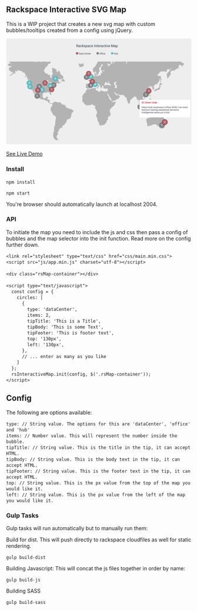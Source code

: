 ## Rackspace Interactive SVG Map
This is a WIP project that creates a new svg map with custom bubbles/tooltips created from a config using jQuery.

![alt text](rs-map-demo.png "")

[See Live Demo](http://b908c4040f36e92b6c1d-5868806ce06e7becdec4f0e74f1f735c.r92.cf1.rackcdn.com/static/index.html)

### Install
```
npm install
```
```
npm start
```
You're browser should automatically launch at localhost 2004.

### API
To initiate the map you need to include the js and css then pass a config of bubbles and the map selector into the init function. Read more on the config further down.
```
<link rel="stylesheet" type="text/css" href="css/main.min.css">
<script src="js/app.min.js" charset="utf-8"></script>

<div class="rsMap-container"></div>

<script type="text/javascript">
  const config = {
    circles: [
      {
        type: 'dataCenter',
        items: 2,
        tipTitle: 'This is a Title',
        tipBody: 'This is some Text',
        tipFooter: 'This is footer text',
        top: '130px',
        left: '130px',
      },
      // ... enter as many as you like
    ]
  };
  rsInteractiveMap.init(config, $('.rsMap-container'));
</script>
```

## Config
The following are options available:
```
type: // String value. The options for this are 'dataCenter', 'office' and 'hub'
items: // Number value. This will represent the number inside the bubble.
tipTitle: // String value. This is the title in the tip, it can accept HTML.
tipBody: // String value. This is the body text in the tip, it can accept HTML.
tipFooter: // String value. This is the footer text in the tip, it can accept HTML.
top: // String value. This is the px value from the top of the map you would like it.
left: // String value. This is the px value from the left of the map you would like it.
```

### Gulp Tasks
Gulp tasks will run automatically but to manually run them:

Build for dist. This will push directly to rackspace cloudfiles as well for static rendering.
```
gulp build-dist
```

Building Javascript: This will concat the js files together in order by name:
```
gulp build-js
```

Building SASS
```
gulp build-sass
```
